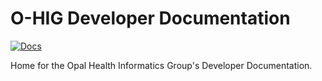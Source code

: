 # O-HIG Developer Documentation

[![Docs](https://img.shields.io/badge/docs-available-green.svg)](https://opalmedapps.gitlab.io/docs)

Home for the Opal Health Informatics Group's Developer Documentation.
